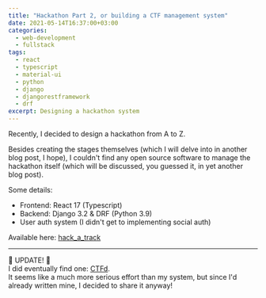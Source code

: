 ```yaml
---
title: "Hackathon Part 2, or building a CTF management system"
date: 2021-05-14T16:37:00+03:00
categories:
  - web-development
  - fullstack
tags:
  - react
  - typescript
  - material-ui
  - python
  - django
  - djangorestframework
  - drf
excerpt: Designing a hackathon system
---
```


Recently, I decided to design a hackathon from A to Z.

Besides creating the stages themselves (which I will delve into in another blog post, I hope), I couldn't find any open source software to manage the hackathon itself (which will be discussed, you guessed it, in yet another blog post).

Some details:

- Frontend: React 17 (Typescript)
- Backend: Django 3.2 & DRF (Python 3.9)
- User auth system (I didn't get to implementing social auth)

Available here: [hack_a_track][hack_a_track]

---

🚨 UPDATE! 🚨<br>
I did eventually find one: [CTFd][ctfd].<br>
It seems like a much more serious effort than my system, but since I'd already written mine, I decided to share it anyway!

[ctfd]: https://ctfd.io
[hack_a_track]: https://github.com/liorp/hack_a_track
